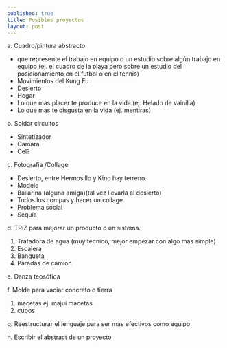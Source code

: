 ```yaml
---
published: true
title: Posibles proyectos
layout: post
---
```

a. Cuadro/pintura abstracto

*  que represente el trabajo en equipo o un estudio sobre algún trabajo en equipo (ej. el cuadro de la playa pero sobre un estudio del posicionamiento en el futbol o en el tennis)
* Movimientos del Kung Fu
* Desierto
* Hogar
* Lo que mas placer te produce en la vida (ej. Helado de vainilla)
* Lo que mas te disgusta en la vida (ej. mentiras)


b. Soldar circuitos

* Sintetizador 
* Camara
* Cel?


c. Fotografia /Collage

* Desierto, entre Hermosillo y Kino hay terreno.
* Modelo
* Bailarina (alguna amiga)(tal vez llevarla al desierto)
* Todos los compas y hacer un collage 
* Problema social 
* Sequía



d. TRIZ para mejorar un producto o un sistema.

1. Tratadora de agua (muy técnico, mejor empezar con algo mas simple)
2. Escalera
3. Banqueta
4. Paradas de camion


e. Danza teosófica

f. Molde para vaciar concreto o tierra

1. macetas ej. majui macetas
2. cubos

g. Reestructurar el lenguaje para ser más efectivos como equipo 

h. Escribir el abstract de un proyecto